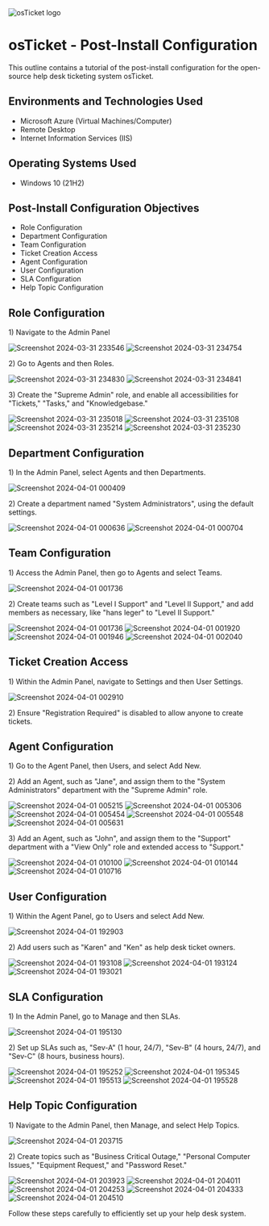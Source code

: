 <img src="https://i.imgur.com/Clzj7Xs.png" alt="osTicket logo"/>
</p>

<h1>osTicket - Post-Install Configuration</h1>
This outline contains a tutorial of the post-install configuration for the open-source help desk ticketing system osTicket.<br />




<h2>Environments and Technologies Used</h2>

- Microsoft Azure (Virtual Machines/Computer)
- Remote Desktop
- Internet Information Services (IIS)

<h2>Operating Systems Used </h2>

- Windows 10</b> (21H2)

<h2>Post-Install Configuration Objectives</h2>

- Role Configuration
- Department Configuration
- Team Configuration
- Ticket Creation Access
- Agent Configuration
- User Configuration
- SLA Configuration
- Help Topic Configuration

<h2>Role Configuration</h2>

<p>
1) Navigate to the Admin Panel

![Screenshot 2024-03-31 233546](https://github.com/kbd060/post-install-config/assets/150099961/8fea7329-1ab9-4764-90e7-bbfb750a836c)
![Screenshot 2024-03-31 234754](https://github.com/kbd060/post-install-config/assets/150099961/e8a277d9-c62a-4406-b682-ff78b3f75a46)


<p>
2) Go to Agents and then Roles.

![Screenshot 2024-03-31 234830](https://github.com/kbd060/post-install-config/assets/150099961/07254358-37bf-48fd-a551-db05cdf68cf8)
![Screenshot 2024-03-31 234841](https://github.com/kbd060/post-install-config/assets/150099961/664fe32a-3972-4728-9ec6-a676e3835049)


<p>
3) Create the "Supreme Admin" role, and enable all accessibilities for "Tickets," "Tasks," and "Knowledgebase."

![Screenshot 2024-03-31 235018](https://github.com/kbd060/post-install-config/assets/150099961/9d12dc38-b00d-4a45-9d03-1475bf942c7b)
![Screenshot 2024-03-31 235108](https://github.com/kbd060/post-install-config/assets/150099961/101026fd-2ef8-4a0a-9bba-3c679fcca0fb)
![Screenshot 2024-03-31 235214](https://github.com/kbd060/post-install-config/assets/150099961/5af39663-8fca-4a0b-b98a-28ce6467ad9c)
![Screenshot 2024-03-31 235230](https://github.com/kbd060/post-install-config/assets/150099961/a65c52c4-4ae0-4344-8c03-af4eac96e764)

<h2>Department Configuration</h2>

<p>
1) In the Admin Panel, select Agents and then Departments.

![Screenshot 2024-04-01 000409](https://github.com/kbd060/post-install-config/assets/150099961/4d181df6-9329-4edc-ab69-66a0b62be18f)


<p>
2) Create a department named "System Administrators", using the default settings.

![Screenshot 2024-04-01 000636](https://github.com/kbd060/post-install-config/assets/150099961/2f574dd3-6567-4b0a-b3ea-5cf80f8ba24a)
![Screenshot 2024-04-01 000704](https://github.com/kbd060/post-install-config/assets/150099961/aab3c648-9335-408b-8837-65bb5f876464)


<h2>Team Configuration</h2>

<p>
1) Access the Admin Panel, then go to Agents and select Teams.

![Screenshot 2024-04-01 001736](https://github.com/kbd060/post-install-config/assets/150099961/c3310e9f-6b57-4f44-be42-f2cab7f6aec0)


<p>
2) Create teams such as "Level I Support" and "Level II Support," and add members as necessary, like "hans leger" to "Level II Support."

![Screenshot 2024-04-01 001736](https://github.com/kbd060/post-install-config/assets/150099961/d5f44b40-f08e-4b3b-b5d1-b56c322de218)
![Screenshot 2024-04-01 001920](https://github.com/kbd060/post-install-config/assets/150099961/c9bd64ad-650e-4c86-b129-6328781faa06)
![Screenshot 2024-04-01 001946](https://github.com/kbd060/post-install-config/assets/150099961/47b337c2-7fb6-47e5-91e1-4fd00165964a)
![Screenshot 2024-04-01 002040](https://github.com/kbd060/post-install-config/assets/150099961/82f18be9-1044-4041-8452-b142bc33c801)


<h2>Ticket Creation Access</h2>

<p>
1) Within the Admin Panel, navigate to Settings and then User Settings.

![Screenshot 2024-04-01 002910](https://github.com/kbd060/post-install-config/assets/150099961/ec583a20-3b84-4cdc-9730-b59263413c57)

<p>
2) Ensure "Registration Required" is disabled to allow anyone to create tickets.


<h2>Agent Configuration</h2>

<p>
1) Go to the Agent Panel, then Users, and select Add New.

<p>
2) Add an Agent, such as "Jane", and assign them to the "System Administrators" department with the "Supreme Admin" role. 

![Screenshot 2024-04-01 005215](https://github.com/kbd060/post-install-config/assets/150099961/ec8c142e-da4d-4da6-ba73-9c51dd30213b)
![Screenshot 2024-04-01 005306](https://github.com/kbd060/post-install-config/assets/150099961/fd2165dc-531d-47d4-8297-8f46d472f028)
![Screenshot 2024-04-01 005454](https://github.com/kbd060/post-install-config/assets/150099961/d2a4002f-9129-4e99-8442-19067eff8109)
![Screenshot 2024-04-01 005548](https://github.com/kbd060/post-install-config/assets/150099961/21fa57be-d488-41c2-99e2-92eb2b628bbb)
![Screenshot 2024-04-01 005631](https://github.com/kbd060/post-install-config/assets/150099961/d65afdb6-f848-4f77-8c82-aec1e0338a18)

<p>
3) Add an Agent, such as "John", and assign them to the "Support" department with a "View Only" role and extended access to "Support."

![Screenshot 2024-04-01 010100](https://github.com/kbd060/post-install-config/assets/150099961/7703667c-8ffb-47c4-8408-74172529cc39)
![Screenshot 2024-04-01 010144](https://github.com/kbd060/post-install-config/assets/150099961/ea036305-f148-40fe-bfb3-d96c2a2988d2)
![Screenshot 2024-04-01 010716](https://github.com/kbd060/post-install-config/assets/150099961/bdf6604f-3a8a-4913-8095-c3f5a7239656)


<h2>User Configuration</h2>

<p>
1) Within the Agent Panel, go to Users and select Add New.

![Screenshot 2024-04-01 192903](https://github.com/kbd060/post-install-config/assets/150099961/60346fc2-d1b2-429e-a8c3-226b4f57dc48)

<p>
2) Add users such as "Karen" and "Ken" as help desk ticket owners.

![Screenshot 2024-04-01 193108](https://github.com/kbd060/post-install-config/assets/150099961/d694418d-28d9-4355-9552-4f811aff1447)
![Screenshot 2024-04-01 193124](https://github.com/kbd060/post-install-config/assets/150099961/c77f28c7-66b6-4d8e-822a-ac0351148bb1)
![Screenshot 2024-04-01 193021](https://github.com/kbd060/post-install-config/assets/150099961/00bd9bd6-18bf-4768-9b39-5c2513e88d4c)


<h2>SLA Configuration</h2>

<p>
1) In the Admin Panel, go to Manage and then SLAs.

![Screenshot 2024-04-01 195130](https://github.com/kbd060/post-install-config/assets/150099961/4c9f4b59-70ab-4b0d-83a2-61933fa75479)

<p>
2) Set up SLAs such as, "Sev-A" (1 hour, 24/7), "Sev-B" (4 hours, 24/7), and "Sev-C" (8 hours, business hours).

![Screenshot 2024-04-01 195252](https://github.com/kbd060/post-install-config/assets/150099961/17717538-a8bd-4696-a5b2-7e609995bcfd)
![Screenshot 2024-04-01 195345](https://github.com/kbd060/post-install-config/assets/150099961/cc6396ef-e2b8-44da-a48b-9eeaed588270)
![Screenshot 2024-04-01 195513](https://github.com/kbd060/post-install-config/assets/150099961/91452fe7-fc24-4cb5-97ce-4579f1b1239b)
![Screenshot 2024-04-01 195528](https://github.com/kbd060/post-install-config/assets/150099961/5f1d473d-2543-48ea-91fc-94fdccb995de)


<h2>Help Topic Configuration</h2>

<p> 
1) Navigate to the Admin Panel, then Manage, and select Help Topics.

![Screenshot 2024-04-01 203715](https://github.com/kbd060/post-install-config/assets/150099961/68a7d533-8383-48e6-b42c-f47c125b71d7)

<p>
2) Create topics such as "Business Critical Outage," "Personal Computer Issues," "Equipment Request," and "Password Reset."

![Screenshot 2024-04-01 203923](https://github.com/kbd060/post-install-config/assets/150099961/76f8b7cb-82b9-4d26-880a-cf6f2ac9415c)
![Screenshot 2024-04-01 204011](https://github.com/kbd060/post-install-config/assets/150099961/48ca934b-9bd3-40e8-940e-96c6f760ee8e)
![Screenshot 2024-04-01 204253](https://github.com/kbd060/post-install-config/assets/150099961/f78de1c1-5462-49d5-bfef-6ceb6c61455f)
![Screenshot 2024-04-01 204333](https://github.com/kbd060/post-install-config/assets/150099961/07a8a030-d052-46b0-a092-8cbc82d117f6)
![Screenshot 2024-04-01 204510](https://github.com/kbd060/post-install-config/assets/150099961/f67e1266-cc25-4416-ae6d-c58cd5264ede)


Follow these steps carefully to efficiently set up your help desk system.








